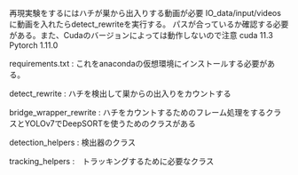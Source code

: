 再現実験をするにはハチが巣から出入りする動画が必要
IO_data/input/videosに動画を入れたらdetect_rewriteを実行する。
パスが合っているか確認する必要がある。また、Cudaのバージョンによっては動作しないので注意
cuda 11.3 Pytorch 1.11.0

requirements.txt : これをanacondaの仮想環境にインストールする必要がある。

detect_rewrite : ハチを検出して巣からの出入りをカウントする

bridge_wrapper_rewrite : ハチをカウントするためのフレーム処理をするクラスとYOLOv7でDeepSORTを使うためのクラスがある

detection_helpers : 検出器のクラス

tracking_helpers :　トラッキングするために必要なクラス
 